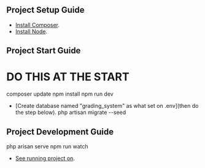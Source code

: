 ## Project Setup Guide

- [Install Composer](https://getcomposer.org/Composer-Setup.exe).
- [Install Node](https://nodejs.org/en/download).

## Project Start Guide
# DO THIS AT THE START
composer update
npm install
npm run dev
- [Create database named "grading_system" as what set on .env](then do the step below).
php artisan migrate --seed 

## Project Development Guide
php arisan serve
npm run watch
- [See running project on](http://127.0.0.1:8000).